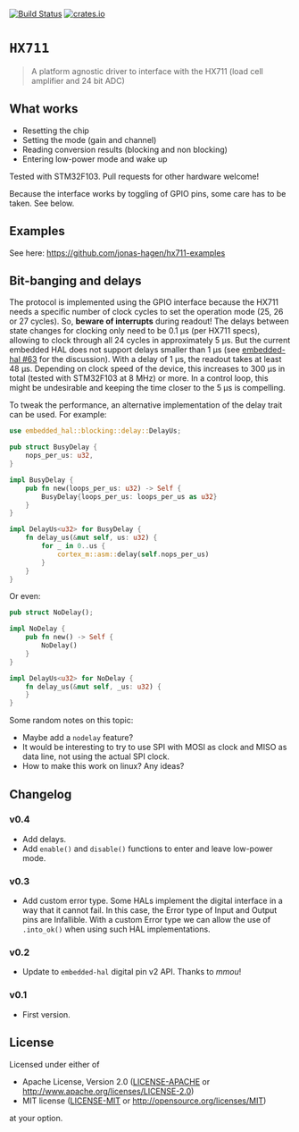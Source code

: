 [![Build Status](https://travis-ci.org/jonas-hagen/hx711.svg?branch=master)](https://travis-ci.org/jonas-hagen/hx711)
[![crates.io](https://img.shields.io/crates/v/hx711.svg)](https://crates.io/crates/hx711)

# `HX711`

> A platform agnostic driver to interface with the HX711 (load cell amplifier and 24 bit ADC)

## What works

- Resetting the chip
- Setting the mode (gain and channel)
- Reading conversion results (blocking and non blocking)
- Entering low-power mode and wake up

Tested with STM32F103. Pull requests for other hardware welcome!

Because the interface works by toggling of GPIO pins, some care has to be taken. See below.

## Examples

See here: https://github.com/jonas-hagen/hx711-examples

## Bit-banging and delays

The protocol is implemented using the GPIO interface because the HX711 needs a specific number of clock cycles to set the operation mode (25, 26 or 27 cycles). 
So, **beware of interrupts** during readout!
The delays between state changes for clocking only need to be 0.1 µs (per HX711 specs), allowing to clock through all 24 cycles in approximately 5 µs.
But the current embedded HAL does not support delays smaller than 1 µs (see [embedded-hal #63](https://github.com/rust-embedded/embedded-hal/issues/63) for the discussion).
With a delay of 1 µs, the readout takes at least 48 µs.
Depending on clock speed of the device, this increases to 300 µs in total (tested with STM32F103 at 8 MHz) or more.
In a control loop, this might be undesirable and keeping the time closer to the 5 µs is compelling.

To tweak the performance, an alternative implementation of the delay trait can be used. For example:

```rust
use embedded_hal::blocking::delay::DelayUs;

pub struct BusyDelay {
    nops_per_us: u32,
}

impl BusyDelay {
    pub fn new(loops_per_us: u32) -> Self {
        BusyDelay{loops_per_us: loops_per_us as u32}
    }
}

impl DelayUs<u32> for BusyDelay {
    fn delay_us(&mut self, us: u32) {
        for _ in 0..us {
            cortex_m::asm::delay(self.nops_per_us)
        }
    }
}
```

Or even:

```rust
pub struct NoDelay();

impl NoDelay {
    pub fn new() -> Self {
        NoDelay()
    }
}

impl DelayUs<u32> for NoDelay {
    fn delay_us(&mut self, _us: u32) {
    }
}
```

Some random notes on this topic:
* Maybe add a `nodelay` feature?
* It would be interesting to try to use SPI with MOSI as clock and MISO as data line, not using the actual SPI clock.
* How to make this work on linux? Any ideas?

## Changelog

### v0.4

- Add delays.
- Add `enable()` and `disable()` functions to enter and leave low-power mode.

### v0.3

- Add custom error type. Some HALs implement the digital interface in a way that it cannot fail. In this case, the Error type of Input and Output pins are Infallible. With a custom Error type we can allow the use of `.into_ok()` when using such HAL implementations.

### v0.2

- Update to `embedded-hal` digital pin v2 API. Thanks to *mmou*!

### v0.1

- First version.

## License

Licensed under either of

- Apache License, Version 2.0 ([LICENSE-APACHE](LICENSE-APACHE) or
  http://www.apache.org/licenses/LICENSE-2.0)
- MIT license ([LICENSE-MIT](LICENSE-MIT) or http://opensource.org/licenses/MIT)

at your option.

